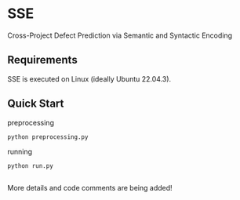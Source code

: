 # SSE

Cross-Project Defect Prediction via Semantic and Syntactic Encoding

## Requirements

SSE is executed on Linux (ideally Ubuntu 22.04.3).

## Quick Start

preprocessing
```
python preprocessing.py
```

running
```
python run.py
```

## 
More details and code comments are being added!
